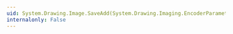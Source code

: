 ```yaml
---
uid: System.Drawing.Image.SaveAdd(System.Drawing.Imaging.EncoderParameters)
internalonly: False
---
```

